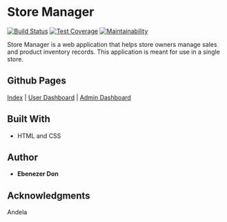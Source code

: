 # Store Manager

[![Build Status](https://travis-ci.org/ebenezerdon/Store-Manager.svg?branch=develop)](https://travis-ci.org/ebenezerdon/Store-Manager)
[![Test Coverage](https://api.codeclimate.com/v1/badges/a99a88d28ad37a79dbf6/test_coverage)](https://codeclimate.com/github/codeclimate/codeclimate/test_coverage)
[![Maintainability](https://api.codeclimate.com/v1/badges/a99a88d28ad37a79dbf6/maintainability)](https://codeclimate.com/github/codeclimate/codeclimate/maintainability)

Store Manager is a web application that helps store owners manage sales and product inventory
records. This application is meant for use in a single store.

## Github Pages

[Index](https://ebenezerdon.github.io/Store-Manager/UI/index.html) |
 [User Dashboard](https://ebenezerdon.github.io/Store-Manager/UI/pages/userdashboard.html) |
 [Admin Dashboard](https://ebenezerdon.github.io/Store-Manager/UI/pages/admindashboard.html)

## Built With

* HTML and CSS

## Author

* **Ebenezer Don**

## Acknowledgments

Andela
